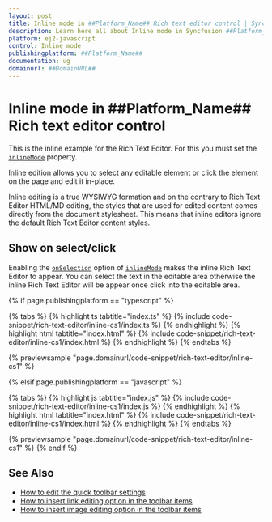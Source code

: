 ```yaml
---
layout: post
title: Inline mode in ##Platform_Name## Rich text editor control | Syncfusion
description: Learn here all about Inline mode in Syncfusion ##Platform_Name## Rich text editor control of Syncfusion Essential JS 2 and more.
platform: ej2-javascript
control: Inline mode 
publishingplatform: ##Platform_Name##
documentation: ug
domainurl: ##DomainURL##
---
```


# Inline mode in ##Platform_Name## Rich text editor control

This is the inline example for the Rich Text Editor. For this you must set the [`inlineMode`](../api/rich-text-editor/#inlinemode) property.

Inline edition allows you to select any editable element or click the element on the page and edit it in-place.

Inline editing is a true WYSIWYG formation and on the contrary to Rich Text Editor HTML/MD editing, the styles that are used for edited content comes directly from the document stylesheet. This means that inline editors ignore the default Rich Text Editor content styles.

## Show on select/click

Enabling the [`onSelection`](../api/rich-text-editor/inlineMode/#onselection) option of [`inlineMode`](../api/rich-text-editor/#inlinemode) makes the inline Rich Text Editor to appear. You can select the text in the editable area otherwise the inline Rich Text Editor will be appear once click into the editable area.

{% if page.publishingplatform == "typescript" %}

 {% tabs %}
{% highlight ts tabtitle="index.ts" %}
{% include code-snippet/rich-text-editor/inline-cs1/index.ts %}
{% endhighlight %}
{% highlight html tabtitle="index.html" %}
{% include code-snippet/rich-text-editor/inline-cs1/index.html %}
{% endhighlight %}
{% endtabs %}
        
{% previewsample "page.domainurl/code-snippet/rich-text-editor/inline-cs1" %}

{% elsif page.publishingplatform == "javascript" %}

{% tabs %}
{% highlight js tabtitle="index.js" %}
{% include code-snippet/rich-text-editor/inline-cs1/index.js %}
{% endhighlight %}
{% highlight html tabtitle="index.html" %}
{% include code-snippet/rich-text-editor/inline-cs1/index.html %}
{% endhighlight %}
{% endtabs %}

{% previewsample "page.domainurl/code-snippet/rich-text-editor/inline-cs1" %}
{% endif %}

## See Also

* [How to edit the quick toolbar settings](./toolbar/#quick-inline-toolbar)
* [How to insert link editing option in the toolbar items](./link/#insert-link)
* [How to insert image editing option in the toolbar items](./image/#upload-options)